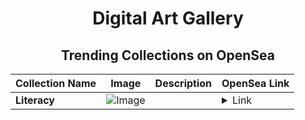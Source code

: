 <div align="center">

# Digital Art Gallery

## Trending Collections on OpenSea

| Collection Name                       | Image                                                                                     | Description                       | OpenSea Link                                                                                          |
|---------------------------------------|-------------------------------------------------------------------------------------------|-----------------------------------|--------------------------------------------------------------------------------------------------------|
| **Literacy** | ![Image](https://i.seadn.io/s/raw/files/1468885d807dd13b232fa31d727b1898.jpg?w=500&auto=format?w=200&auto=format) |  | <details><summary>Link</summary>[Literacy](https://opensea.io/collection/literacy-15)</details> |

</div>
